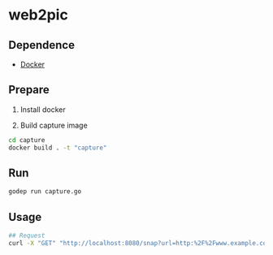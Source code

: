 # web2pic

## Dependence

* [Docker](https://docker.com) 

## Prepare

1. Install docker

2. Build capture image

``` bash
cd capture
docker build . -t "capture"
```

## Run

``` bash
godep run capture.go
```

## Usage

``` bash
## Request
curl -X "GET" "http://localhost:8080/snap?url=http:%2F%2Fwww.example.com"

```

